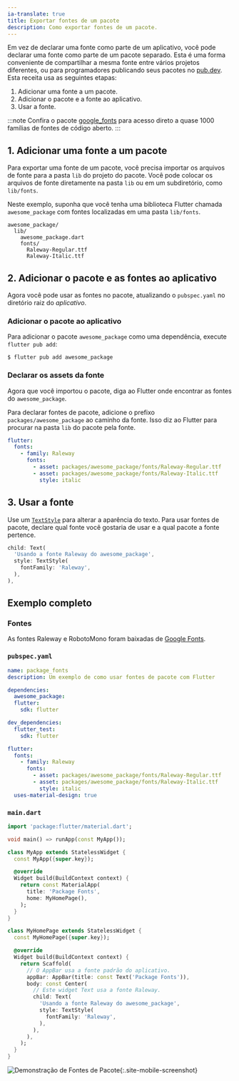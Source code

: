 ```yaml
---
ia-translate: true
title: Exportar fontes de um pacote
description: Como exportar fontes de um pacote.
---
```


<?code-excerpt path-base="cookbook/design/package_fonts"?>

Em vez de declarar uma fonte como parte de um aplicativo,
você pode declarar uma fonte como parte de um pacote separado.
Esta é uma forma conveniente de compartilhar a mesma fonte entre
vários projetos diferentes,
ou para programadores publicando seus pacotes no [pub.dev][].
Esta receita usa as seguintes etapas:

  1. Adicionar uma fonte a um pacote.
  2. Adicionar o pacote e a fonte ao aplicativo.
  3. Usar a fonte.

:::note
Confira o pacote [google_fonts][] para acesso direto
a quase 1000 famílias de fontes de código aberto.
:::

## 1. Adicionar uma fonte a um pacote

Para exportar uma fonte de um pacote, você precisa importar os arquivos de fonte para a
pasta `lib` do projeto do pacote. Você pode colocar os arquivos de fonte diretamente na
pasta `lib` ou em um subdiretório, como `lib/fonts`.

Neste exemplo, suponha que você tenha uma biblioteca Flutter chamada
`awesome_package` com fontes localizadas em uma pasta `lib/fonts`.

```plaintext
awesome_package/
  lib/
    awesome_package.dart
    fonts/
      Raleway-Regular.ttf
      Raleway-Italic.ttf
```

## 2. Adicionar o pacote e as fontes ao aplicativo

Agora você pode usar as fontes no pacote,
atualizando o `pubspec.yaml` no diretório raiz do *aplicativo*.

### Adicionar o pacote ao aplicativo

Para adicionar o pacote `awesome_package` como uma dependência,
execute `flutter pub add`:

```console
$ flutter pub add awesome_package
```

### Declarar os assets da fonte

Agora que você importou o pacote, diga ao Flutter onde
encontrar as fontes do `awesome_package`.

Para declarar fontes de pacote, adicione o prefixo `packages/awesome_package` ao caminho da fonte.
Isso diz ao Flutter para procurar na pasta `lib`
do pacote pela fonte.

```yaml
flutter:
  fonts:
    - family: Raleway
      fonts:
        - asset: packages/awesome_package/fonts/Raleway-Regular.ttf
        - asset: packages/awesome_package/fonts/Raleway-Italic.ttf
          style: italic
```

<a id="use" aria-hidden="true"></a>

## 3. Usar a fonte

Use um [`TextStyle`][] para alterar a aparência do texto.
Para usar fontes de pacote, declare qual fonte você gostaria de usar e
a qual pacote a fonte pertence.

<?code-excerpt "lib/main.dart (TextStyle)"?>
```dart
child: Text(
  'Usando a fonte Raleway do awesome_package',
  style: TextStyle(
    fontFamily: 'Raleway',
  ),
),
```

## Exemplo completo

### Fontes

As fontes Raleway e RobotoMono foram baixadas de
[Google Fonts][].

### `pubspec.yaml`

```yaml
name: package_fonts
description: Um exemplo de como usar fontes de pacote com Flutter

dependencies:
  awesome_package:
  flutter:
    sdk: flutter

dev_dependencies:
  flutter_test:
    sdk: flutter

flutter:
  fonts:
    - family: Raleway
      fonts:
        - asset: packages/awesome_package/fonts/Raleway-Regular.ttf
        - asset: packages/awesome_package/fonts/Raleway-Italic.ttf
          style: italic
  uses-material-design: true
```

### `main.dart`

<?code-excerpt "lib/main.dart"?>
```dart
import 'package:flutter/material.dart';

void main() => runApp(const MyApp());

class MyApp extends StatelessWidget {
  const MyApp({super.key});

  @override
  Widget build(BuildContext context) {
    return const MaterialApp(
      title: 'Package Fonts',
      home: MyHomePage(),
    );
  }
}

class MyHomePage extends StatelessWidget {
  const MyHomePage({super.key});

  @override
  Widget build(BuildContext context) {
    return Scaffold(
      // O AppBar usa a fonte padrão do aplicativo.
      appBar: AppBar(title: const Text('Package Fonts')),
      body: const Center(
        // Este widget Text usa a fonte Raleway.
        child: Text(
          'Usando a fonte Raleway do awesome_package',
          style: TextStyle(
            fontFamily: 'Raleway',
          ),
        ),
      ),
    );
  }
}
```

![Demonstração de Fontes de Pacote](/assets/images/docs/cookbook/package-fonts.png){:.site-mobile-screenshot}

[Google Fonts]: https://fonts.google.com
[google_fonts]: {{site.pub-pkg}}/google_fonts
[pub.dev]: {{site.pub}}
[`TextStyle`]: {{site.api}}/flutter/painting/TextStyle-class.html
